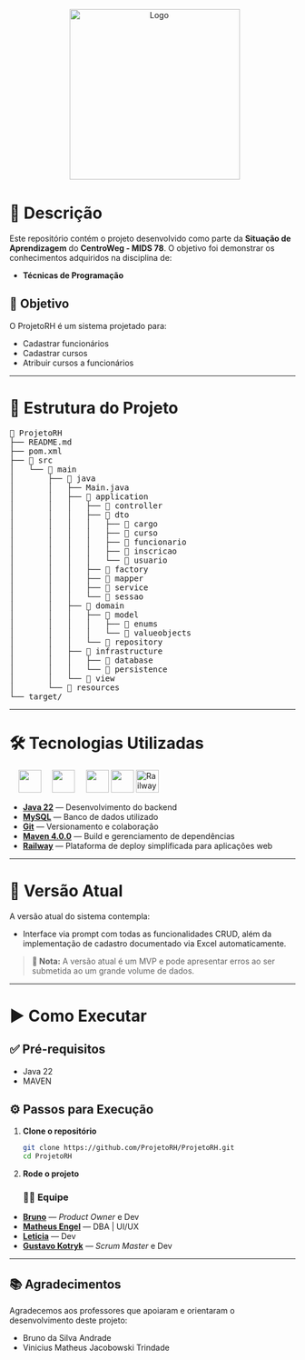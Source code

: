 <p align="center">
  <img src="https://i.postimg.cc/y8zmykw8/logo.jpg" alt="Logo" width="300">
</p>

# 📝 Descrição

Este repositório contém o projeto desenvolvido como parte da **Situação de Aprendizagem** do **CentroWeg - MIDS 78**. O objetivo foi demonstrar os conhecimentos adquiridos na disciplina de:

- **Técnicas de Programação**

## 🎯 Objetivo

O ProjetoRH é um sistema projetado para:
- Cadastrar funcionários
- Cadastrar cursos
- Atribuir cursos a funcionários

---

# 📂 Estrutura do Projeto

<pre>
📁 ProjetoRH
├── README.md
├── pom.xml
├── 📁 src
│   └── 📁 main
│       ├── 📁 java
│       │   ├── Main.java
│       │   ├── 📁 application
│       │   │   ├── 📁 controller
│       │   │   ├── 📁 dto
│       │   │   │   ├── 📁 cargo
│       │   │   │   ├── 📁 curso
│       │   │   │   ├── 📁 funcionario
│       │   │   │   ├── 📁 inscricao
│       │   │   │   └── 📁 usuario
│       │   │   ├── 📁 factory
│       │   │   ├── 📁 mapper
│       │   │   ├── 📁 service
│       │   │   └── 📁 sessao
│       │   ├── 📁 domain
│       │   │   ├── 📁 model
│       │   │   │   ├── 📁 enums
│       │   │   │   └── 📁 valueobjects
│       │   │   └── 📁 repository
│       │   ├── 📁 infrastructure
│       │   │   ├── 📁 database
│       │   │   └── 📁 persistence
│       │   └── 📁 view
│       └── 📁 resources
└── target/
</pre>

---

# 🛠️ Tecnologias Utilizadas

<div align="left">
    <img src="https://cdn.jsdelivr.net/gh/devicons/devicon/icons/java/java-original.svg" height="40" />
    <img src="https://cdn.jsdelivr.net/gh/devicons/devicon/icons/mysql/mysql-original.svg" height="40" />
    <img src="https://cdn.jsdelivr.net/gh/devicons/devicon/icons/git/git-original.svg" height="40" />
    <img src="https://cdn.jsdelivr.net/gh/devicons/devicon/icons/apache/apache-original.svg" height="40" />
    <img src="https://cdn.jsdelivr.net/gh/devicons/devicon/icons/railway/railway-original.svg" height="40" alt="Railway logo" />

</div>

- [**Java 22**](https://www.oracle.com/java/) — Desenvolvimento do backend 
- [**MySQL**](https://www.mysql.com/) — Banco de dados utilizado 
- [**Git**](https://git-scm.com/) — Versionamento e colaboração
- [**Maven 4.0.0**](https://maven.apache.org/) — Build e gerenciamento de dependências  
- [**Railway**](https://railway.app/) — Plataforma de deploy simplificada para aplicações web


---

# 📱 Versão Atual

A versão atual do sistema contempla:
- Interface via prompt com todas as funcionalidades CRUD, além da implementação de cadastro documentado via Excel automaticamente.

> **📌 Nota:** A versão atual é um MVP e pode apresentar erros ao ser submetida ao um grande volume de dados.

---

# ▶️ Como Executar

## ✅ Pré-requisitos
- Java 22
- MAVEN 

## ⚙️ Passos para Execução

1. **Clone o repositório**
   ```bash
   git clone https://github.com/ProjetoRH/ProjetoRH.git
   cd ProjetoRH
   ```
2. **Rode o projeto**

   ### 👨‍💻 Equipe

- [**Bruno**](https://github.com/BlMedeiros) — *Product Owner* e Dev 
- [**Matheus Engel**](https://github.com/matheusengell) — DBA | UI/UX  
- [**Leticia**](https://github.com/leticiaguths) — Dev 
- [**Gustavo Kotryk**](https://github.com/GustavoKotryk) — *Scrum Master* e Dev 

---
## 📚 Agradecimentos

Agradecemos aos professores que apoiaram e orientaram o desenvolvimento deste projeto:

- Bruno da Silva Andrade  
- Vinicius Matheus Jacobowski Trindade  
      
    
   
